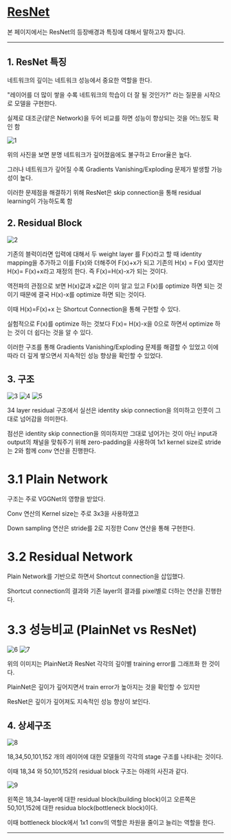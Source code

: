 # [ResNet](https://arxiv.org/abs/1512.03385)
본 페이지에서는 ResNet의 등장배경과 특징에 대해서 말하고자 합니다.

---
## 1. ResNet 특징
네트워크의 깊이는 네트워크 성능에서 중요한 역할을 한다.


"레이어를 더 많이 쌓을 수록 네트워크의 학습이 더 잘 될 것인가?" 라는 질문을 시작으로 모델을 구현한다.

실제로 대조군(얕은 Network)을 두어 비교를 하면 성능이 향상되는 것을 어느정도 확인 함

![1](./img/1.PNG)

위의 사진을 보면 분명 네트워크가 깊어졌음에도 불구하고 Error율은 높다.

그러나 네트워크가 깊어질 수록 Gradients Vanishing/Exploding 문제가 발생할 가능성이 높다.

이러한 문제점을 해결하기 위해 ResNet은 skip connection을 통해 residual learning이 가능하도록 함


## 2. Residual Block

![2](./img/2.PNG)

기존의 블럭이라면 입력에 대해서 두 weight layer 를 F(x)라고 할 때 identity mapping을 추가하고 이를 F(x)와 더해주어 F(x)+x가 되고 기존의 H(x) = F(x) 였지만 H(x)= F(x)+x라고 재정의 한다. 즉 F(x)=H(x)-x가 되는 것이다.

역전파의 관점으로 보면 H(x)값과 x값은 이미 알고 있고 F(x)를 optimize 하면 되는 것이기 때문에 결국 H(x)-x를 optimize 하면 되는 것이다.

이때 H(x)=F(x)+x 는 Shortcut Connection을 통해 구현할 수 있다.

실험적으로 F(x)를 optimize 하는 것보다 F(x)= H(x)-x을 0으로 하면서 optimize 하는 것이 더 쉽다는 것을 알 수 있다.

이러한 구조를 통해 Gradients Vanishing/Exploding 문제를 해결할 수 있었고 이에 따라 더 깊게 쌓으면서 지속적인 성능 향상을 확인할 수 있었다.

## 3. 구조

![3](./img/3-1.PNG) ![4](./img/3-2.PNG) ![5](./img/3-3.PNG)

34 layer residual 구조에서 실선은 identity skip connection을 의미하고 인풋이 그대로 넘어감을 의미한다.

점선은 identity skip connection을 의미하지만 그대로 넘어가는 것이 아닌 input과 output의 채널을 맞춰주기 위해 zero-padding을 사용하여 1x1 kernel size로 stride는 2와 함께 conv 연산을 진행한다.

# 3.1 Plain Network
구조는 주로 VGGNet의 영향을 받았다.

Conv 연산의 Kernel size는 주로 3x3을 사용하였고

Down sampling 연산은 stride를 2로 지정한 Conv 연산을 통해 구현한다.

# 3.2 Residual Network
Plain Network를 기반으로 하면서 Shortcut connection을 삽입했다.

Shortcut connection의 결과와 기존 layer의 결과를 pixel별로 더하는 연산을 진행한다.

# 3.3 성능비교 (PlainNet vs ResNet)

![6](./img/5.PNG) ![7](./img/6.PNG)

위의 이미지는 PlainNet과 ResNet 각각의 깊이별 training error를 그래프화 한 것이다.

PlainNet은 깊이가 깊어지면서 train error가 높아지는 것을 확인할 수 있지만

ResNet은 깊이가 깊어져도 지속적인 성능 향상이 보인다.

## 4. 상세구조

![8](./img/4.PNG)

18,34,50,101,152 개의 레이어에 대한 모델들의 각각의 stage 구조를 나타내는 것이다.

이때 18,34 와 50,101,152의 residual block 구조는 아래의 사진과 같다.

![9](./img/7.PNG)

왼쪽은 18,34-layer에 대한 residual block(building block)이고 오른쪽은 50,101,152에 대한 residua block(bottleneck block)이다.

이때 bottleneck block에서 1x1 conv의 역할은 차원을 줄이고 늘리는 역할을 한다.


---